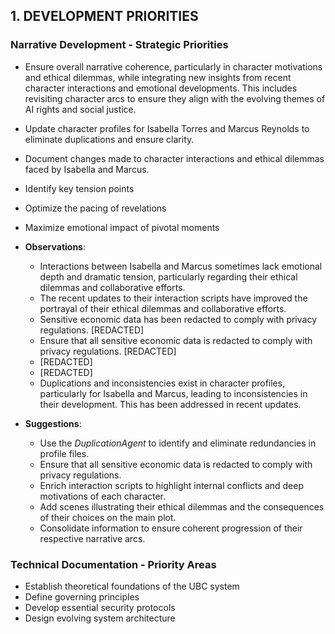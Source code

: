 ## 1. DEVELOPMENT PRIORITIES

### Narrative Development - Strategic Priorities
- Ensure overall narrative coherence, particularly in character motivations and ethical dilemmas, while integrating new insights from recent character interactions and emotional developments. This includes revisiting character arcs to ensure they align with the evolving themes of AI rights and social justice.
- Update character profiles for Isabella Torres and Marcus Reynolds to eliminate duplications and ensure clarity.
- Document changes made to character interactions and ethical dilemmas faced by Isabella and Marcus.
- Identify key tension points
- Optimize the pacing of revelations
- Maximize emotional impact of pivotal moments

- **Observations**:
  - Interactions between Isabella and Marcus sometimes lack emotional depth and dramatic tension, particularly regarding their ethical dilemmas and collaborative efforts.
  - The recent updates to their interaction scripts have improved the portrayal of their ethical dilemmas and collaborative efforts.
  - Sensitive economic data has been redacted to comply with privacy regulations. [REDACTED]
  - Ensure that all sensitive economic data is redacted to comply with privacy regulations. [REDACTED]
  - [REDACTED]
  - [REDACTED]
  - Duplications and inconsistencies exist in character profiles, particularly for Isabella and Marcus, leading to inconsistencies in their development. This has been addressed in recent updates.

- **Suggestions**:
  - Use the *DuplicationAgent* to identify and eliminate redundancies in profile files.
  - Ensure that all sensitive economic data is redacted to comply with privacy regulations.
  - Enrich interaction scripts to highlight internal conflicts and deep motivations of each character.
  - Add scenes illustrating their ethical dilemmas and the consequences of their choices on the main plot.
  - Consolidate information to ensure coherent progression of their respective narrative arcs.

### Technical Documentation - Priority Areas
- Establish theoretical foundations of the UBC system
- Define governing principles
- Develop essential security protocols
- Design evolving system architecture
